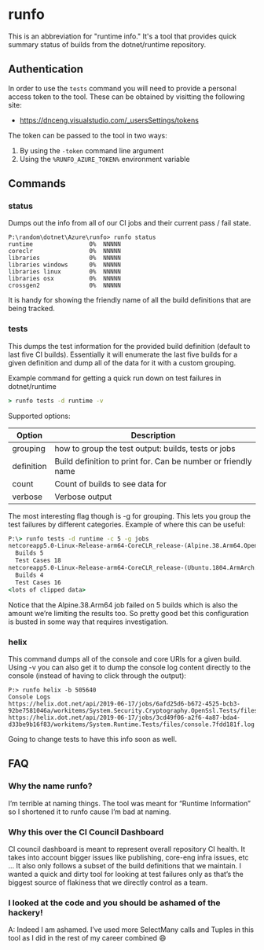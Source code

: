 # runfo

This is an abbreviation for "runtime info." It's a tool that provides quick 
summary status of builds from the dotnet/runtime repository.

## Authentication
In order to use the `tests` command you will need to provide a personal access
token to the tool. These can be obtained by visitting the following site:

- https://dnceng.visualstudio.com/_usersSettings/tokens

The token can be passed to the tool in two ways:

1. By using the `-token` command line argument
2. Using the `%RUNFO_AZURE_TOKEN%` environment variable

## Commands

### status
Dumps out the info from all of our CI jobs and their current  pass / fail state. 

```
P:\random\dotnet\Azure\runfo> runfo status
runtime                0%  NNNNN
coreclr                0%  NNNNN
libraries              0%  NNNNN
libraries windows      0%  NNNNN
libraries linux        0%  NNNNN
libraries osx          0%  NNNNN
crossgen2              0%  NNNNN
```

It is handy for showing the friendly name of all the build definitions that are
being tracked.

### tests
This dumps the test information for the provided build definition (default to 
last five CI builds). Essentially it will enumerate the last five builds for a
given definition and dump all of the data for it with a custom grouping.

Example command for getting a quick run down on test failures in dotnet/runtime

``` cmd
> runfo tests -d runtime -v 
```

Supported options:

| Option | Description |
| --- | --- | 
| grouping | how to group the test output: builds, tests or jobs |
| definition | Build definition to print for. Can be number or friendly name |
| count | Count of builds to see data for | 
| verbose | Verbose output |

The most interesting flag though is -g for grouping. This lets you group the
test failures by different categories. Example of where this can be useful: 

```cmd
P:\> runfo tests -d runtime -c 5 -g jobs
netcoreapp5.0-Linux-Release-arm64-CoreCLR_release-(Alpine.38.Arm64.Open)Ubuntu.1804.ArmArch.Open@mcr.microsoft.com/dotnet-buildtools/prereqs:alpine-3.8-helix-arm64v8-a45aeeb-20190620184035
  Builds 5
  Test Cases 18
netcoreapp5.0-Linux-Release-arm64-CoreCLR_release-(Ubuntu.1804.ArmArch.Open)Ubuntu.1804.ArmArch.Open@mcr.microsoft.com/dotnet-buildtools/prereqs:ubuntu-16.04-helix-arm64v8-bfcd90a-20200127194925
  Builds 4
  Test Cases 16
<lots of clipped data> 
```

Notice that the Alpine.38.Arm64 job failed on 5 builds which is also the 
amount we’re limiting the results too. So pretty good bet this configuration is 
busted in some way that requires investigation. 

### helix
This command dumps all of the console and core URIs for a given build. Using
-v you can also get it to dump the console log content directly to the console
(instead of having to click through the output):

```
P:> runfo helix -b 505640
Console Logs
https://helix.dot.net/api/2019-06-17/jobs/6afd25d6-b672-4525-bcb3-92be7581046a/workitems/System.Security.Cryptography.OpenSsl.Tests/files/console.929d7000.log
https://helix.dot.net/api/2019-06-17/jobs/3cd49f06-a2f6-4a87-bda4-d33be9b16f83/workitems/System.Runtime.Tests/files/console.7fdd181f.log
```

Going to change tests to have this info soon as well. 

## FAQ
### Why the name runfo?
I’m terrible at naming things. The tool was meant for “Runtime Information” so 
I shortened it to runfo cause I’m bad at naming.

### Why this over the CI Council Dashboard
CI council dashboard is meant to represent overall repository CI health. It 
takes into account bigger issues like publishing, core-eng infra issues, etc … 
It also only follows a subset of the build definitions that we maintain. I
wanted a quick and dirty tool for looking at test failures only as that’s the
biggest source of flakiness that we directly control as a team.

### I looked at the code and you should be ashamed of the hackery!
A: Indeed I am ashamed. I’ve used more SelectMany calls and Tuples in this 
tool as I did in the rest of my career combined :smile:



